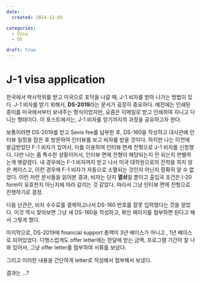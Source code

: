```yaml
---
date:
  created: 2024-12-03

categories:
  - Visa
  - US

draft: true
---
```


# J-1 visa application

한국에서 박사학위를 받고 미국으로 포닥을 나갈 때, J-1 비자를 받아 나가는 방법이 있다.
J-1 비자를 받기 위해서, **DS-2019**라는 문서가 굉장히 중요하다.
예전에는 인쇄된 종이를 미국에서부터 보내주는 형식이었지만, 요즘은 이메일로 받고 인쇄하여 지니고 다니는 형태이다.
이 포스트에서는, J-1 비자를 얻기까지의 과정을 공유하고자 한다.

보통이라면 DS-2019를 받고 Sevis fee를 납부한 후, DS-160을 작성하고 대사관에 인터뷰 일정을 잡은 후 방문하여 인터뷰를 보고 비자를 받을 것이다.
하지만 나는 이전에 발급받았던 F-1 비자가 있어서, 이를 이용하여 인터뷰 면제 전형으로 J-1 비자를 신청했다.
다만 나는 좀 특수한 상황이어서, 인터뷰 면제 전형이 해당되는지 안 되는지 판별하는게 헷갈렸다.
내 경우에는 F-1 비자까지 받고 나서 미국 대학원으로의 진학을 하지 않은 케이스고, 이런 경우에 F-1 비자가 자동으로 소멸되는 것인지 아닌지 정확히 알 수 없었다.
이런 저런 문서들을 읽어본 결과, 비자는 단지 **열쇠**일 뿐이고 출입국 조건은 I-20 form이 유효한지 아닌지에 따라 갈리는 것 같았다.
따라서 그냥 인터뷰 면제 전형으로 진행하기로 결정.

다음 난관은, 비자 수수료를 결제하고나서 DS-160 번호를 잘못 입력했다는 것을 알았다.
이것 역시 찾아보면 그냥 새 DS-160을 작성하고, 확인 페이지를 첨부하면 된다고 해서 그렇게 했다.

마지막으로, DS-2019에 financial support 총액이 3년 베이스가 아니고 , 1년 베이스로 되어있었다.
다행스럽게도 offer letter에는 한달에 받는 금액, 프로그램 기간이 잘 나와 있어서, 그냥 offer letter를 첨부하여 서류를 보냈다.

그리고 이러한 내용을 간단하게 letter로 작성해서 첨부해서 보냈다.

결과는 ...?